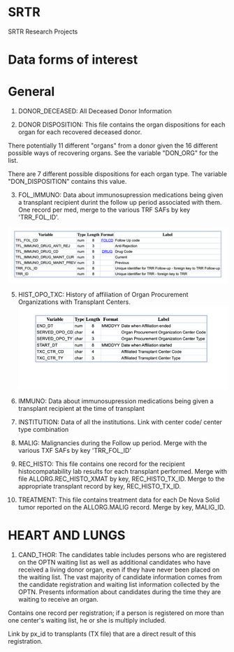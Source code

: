 # SRTR

SRTR Research Projects 

# Data forms of interest 

# General 

1. DONOR_DECEASED: All Deceased Donor Information


2. DONOR DISPOSITION: This file contains the organ dispositions for each organ for each recovered deceased donor.


There potentially 11 different "organs" from a donor given the 16 different possible ways of recovering organs. See the variable "DON_ORG" for the list.

There are 7 different possible dispositions for each organ type. The variable "DON_DISPOSITION" contains this value.

3. FOL_IMMUNO: Data about immunosupression medications being given a transplant recipient durint the follow up period associated with them. One record per med, merge to the various TRF SAFs by key 'TRR_FOL_ID'.
   
![FOL_IMMUN](Data_dic_pict/FOL_IMMUN.png)

5. HIST_OPO_TXC: History of affiliation of Organ Procurement Organizations with Transplant Centers.
   ![FOL_IMMUN](Data_dic_pict/HIST_OPO_TXC.png)

7. IMMUNO: Data about immunosupression medications being given a transplant recipient at the time of transplant

8. INSTITUTION: Data of all the institutions. Link with center code/ center type combination

9. MALIG: Malignancies during the Follow up period. Merge with the various TXF SAFs by key 'TRR_FOL_ID'

10. REC_HISTO: This file contains one record for the recipient histocompatability lab results for each transplant performed. Merge with file ALLORG.REC_HISTO_XMAT by key, REC_HISTO_TX_ID. Merge to the appropriate transplant record by key, REC_HISTO_TX_ID.



11.  TREATMENT: This file contains treatment data for each De Nova Solid tumor reported on the ALLORG.MALIG record. Merge by key, MALIG_ID.


# HEART AND LUNGS 

1. CAND_THOR: The candidates table includes persons who are registered on the OPTN waiting list as well as additional candidates who have received a living donor organ, even if they have never been placed on the waiting list. The vast majority of candidate information comes from the candidate registration and waiting list information collected by the OPTN. Presents information about candidates during the time they are waiting to receive an organ.

Contains one record per registration; if a person is registered on more than one center's waiting list, he or she is multiply included.

Link by px_id to transplants (TX file) that are a direct result of this registration.






   
   






